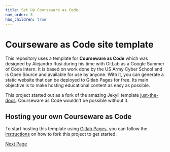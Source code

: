 ```yaml
---
title: Set Up Courseware as Code
nav_order: 3
has_children: true
---
```

# Courseware as Code site template

This repository uses a template for **Courseware as Code** which was designed by Alejandro Rusi during his time with GitLab as a Google Summer of Code intern. It is based on work done by the US Army Cyber School and is Open Source and available for use by anyone. With it, you can generate a static website that can be deployed to Gitlab Pages for free.
Its main objective is to make hosting educational content as easy as possible.

This project started out as a fork of the amazing Jekyll template [just-the-docs](https://pmarsceill.github.io/just-the-docs/).
Courseware as Code wouldn't be possible without it.

## Hosting your own Courseware as Code

To start hosting this template using [Gitlab Pages](https://docs.gitlab.com/ee/user/project/pages/), you can follow the [instructions](https://devops-education.gitlab.io/cwac-workshop/course/content) on how to fork this project to get started.

[Next Page](https://devops-education.gitlab.io/cwac-workshop/course/fork/)
